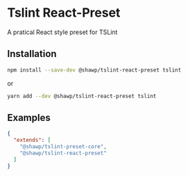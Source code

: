 # Tslint React-Preset

A pratical React style preset for TSLint

## Installation

```bash
npm install --save-dev @shawp/tslint-react-preset tslint
```
or
```bash
yarn add --dev @shawp/tslint-react-preset tslint
```

## Examples

```json
{
  "extends": [
    "@shawp/tslint-preset-core",
    "@shawp/tslint-react-preset"
  ]
}
```
